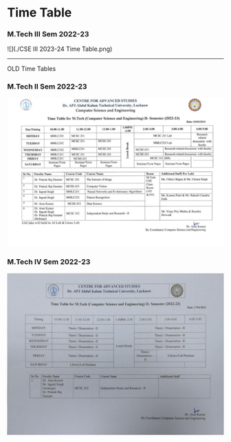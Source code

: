 # Time Table

### M.Tech III Sem 2022-23

![](./CSE III 2023-24 Time Table.png)


---
OLD Time Tables
### M.Tech II Sem  2022-23


![](./1.jpg)


### M.Tech IV Sem 2022-23


![](./2.jpg)

